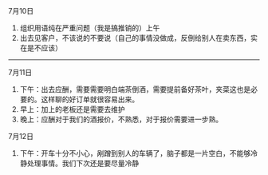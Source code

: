 7月10日

1. 组织用语纯在严重问题（我是搞推销的）上午
2. 出去见客户，不该说的不要说（自己的事情没做成，反倒给别人在卖东西，实在是不应该）

-----

7月11日

1. 下午：出去应酬，需要需要明白端茶倒酒，需要提前备好茶叶，夹菜这也是必要的。这样聊的好订单就很容易出来。
2. 早上：加上的老板还是需要去维护
3. 晚上：应酬对于我们的酒报价，不熟悉，对于报价需要进一步熟。

7月12日

1. 下午：开车十分不小心，剐蹭到别人的车辆了，脑子都是一片空白，不能够冷静处理事情。我们下次还是要尽量冷静